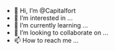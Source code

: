 - 👋 Hi, I’m @Capitalfort
- 👀 I’m interested in ...
- 🌱 I’m currently learning ...
- 💞️ I’m looking to collaborate on ...
- 📫 How to reach me ...

<!---
Capitalfort/Capitalfort is a ✨ special ✨ repository because its `README.md` (this file) appears on your GitHub profile.
You can click the Preview link to take a look at your changes.
--->
